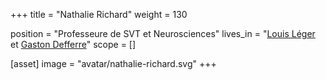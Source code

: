 +++
title = "Nathalie Richard"
weight = 130

position = "Professeure de SVT et Neurosciences"
lives_in = "[Louis Léger](/sites/louis-leger) et [Gaston Defferre](/sites/gaston-defferre)"
scope = []

[asset]
  image = "avatar/nathalie-richard.svg"
+++

<!-- [En savoir plus...](/about-list/sophie-jalon) -->
